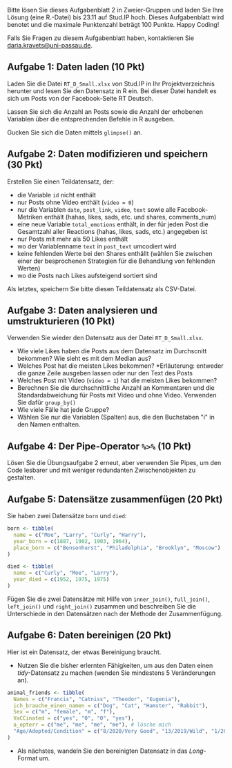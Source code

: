 Bitte lösen Sie dieses Aufgabenblatt 2 in Zweier-Gruppen und laden Sie Ihre Lösung (eine R.-Datei) bis 23.11 auf Stud.IP hoch. Dieses Aufgabenblatt wird benotet und die maximale Punktenzahl beträgt 100 Punkte. Happy Coding!

Falls Sie Fragen zu diesem Aufgabenblatt haben, kontaktieren Sie daria.kravets@uni-passau.de.

## Aufgabe 1: Daten laden (10 Pkt)

Laden Sie die Datei `RT_D_Small.xlsx` von Stud.IP in Ihr Projektverzeichnis herunter und lesen Sie den Datensatz in R ein. Bei dieser Datei handelt es sich um Posts von der Facebook-Seite RT Deutsch.  

Lassen Sie sich die Anzahl an Posts sowie die Anzahl der erhobenen Variablen über die entsprechenden Befehle in R ausgeben. 

Gucken Sie sich die Daten mittels `glimpse()` an. 

## Aufgabe 2: Daten modifizieren und speichern (30 Pkt)

Erstellen Sie einen Teildatensatz, der:

* die Variable `id` nicht enthält 
* nur Posts ohne Video enthält (`video = 0`)
* nur die Variablen `date`, `post_link`, `video`, `text` sowie alle Facebook-Metriken enthält (hahas, likes, sads, etc. und shares, comments_num)
* eine neue Variable `total_emotions` enthält, in der für jeden Post die Gesamtzahl aller Reactions (hahas, likes, sads, etc.) angegeben ist
* nur Posts mit mehr als 50 Likes enthält
* wo der Variablenname `text` in `post_text` umcodiert wird
* keine fehlenden Werte bei den Shares enthällt (wählen Sie zwischen einer der besprochenen Strategien für die Behandlung von fehlenden Werten)
* wo die Posts nach Likes aufsteigend sortiert sind 

Als letztes, speichern Sie bitte diesen Teildatensatz als CSV-Datei.

## Aufgabe 3: Daten analysieren und umstrukturieren (10 Pkt) 

Verwenden Sie wieder den Datensatz aus der Datei `RT_D_Small.xlsx`. 

* Wie viele Likes haben die Posts aus dem Datensatz im Durchscnitt bekommen? Wie sieht es mit dem Median aus? 
* Welches Post hat die meisten Likes bekommen? *Erläuterung: entweder die ganze Zeile ausgeben lassen oder nur den Text des Posts
* Welches Post mit Video (`video = 1`) hat die meisten Likes bekommen?
* Berechnen Sie die durchschnittliche Anzahl an Kommentaren und die Standardabweichung für Posts mit Video und ohne Video. Verwenden Sie dafür `group_by()`
* Wie viele Fälle hat jede Gruppe? 
* Wählen Sie nur die Variablen (Spalten) aus, die den Buchstaben "i" in den Namen enthalten. 


## Aufgabe 4: Der Pipe-Operator `%>%` (10 Pkt)

Lösen Sie die Übungsaufgabe 2 erneut, aber verwenden Sie Pipes, um den Code lesbarer und mit weniger redundanten Zwischenobjekten zu gestalten.

## Aufgabe 5: Datensätze zusammenfügen (20 Pkt)

Sie haben zwei Datensätze `born` und `died`: 

```r
born <- tibble(
  name = c("Moe", "Larry", "Curly", "Harry"),
  year_born = c(1887, 1902, 1903, 1964),
  place_born = c("Bensonhurst", "Philadelphia", "Brooklyn", "Moscow")
)

died <- tibble(
  name = c("Curly", "Moe", "Larry"),
  year_died = c(1952, 1975, 1975)
)
```

Fügen Sie die zwei Datensätze mit Hilfe von `inner_join()`, `full_join()`, `left_join()` und `right_join()` zusammen und beschreiben Sie die Unterschiede in den Datensätzen nach der Methode der Zusammenfügung. 

## Aufgabe 6: Daten bereinigen (20 Pkt)

Hier ist ein Datensatz, der etwas Bereinigung braucht.

* Nutzen Sie die bisher erlernten Fähigkeiten, um aus den Daten einen *tidy*-Datensatz zu machen (wenden Sie mindestens 5 Veränderungen an).

```r
animal_friends <- tibble(
  Names = c("Francis", "Catniss", "Theodor", "Eugenia"),
  ich_brauche_einen_namen = c("Dog", "Cat", "Hamster", "Rabbit"),
  Sex = c("m", "female", "m", "f"),
  VaCCinated = c("yes", "0", "0", "yes"),
  a_opterr = c("me", "me", "me", "me"), # lösche mich
  "Age/Adopted/Condition" = c("8/2020/Very Good", "13/2019/Wild", "1/2021/Fair", "2/2020/Good") # benutze separate()
) 
```

* Als nächstes, wandeln Sie den bereinigten Datensatz in das *Long*-Format um.

